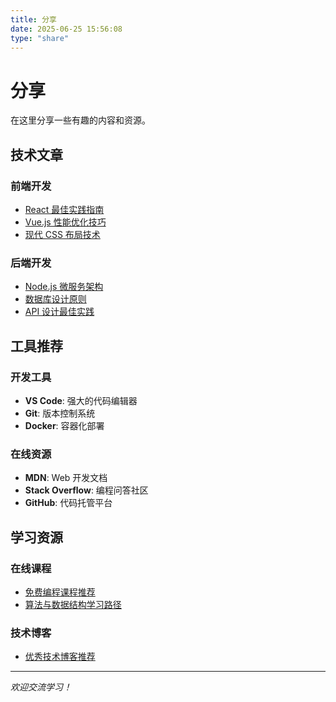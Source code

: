 ```yaml
---
title: 分享
date: 2025-06-25 15:56:08
type: "share"
---
```


# 分享

在这里分享一些有趣的内容和资源。

## 技术文章

### 前端开发
- [React 最佳实践指南]()
- [Vue.js 性能优化技巧]()
- [现代 CSS 布局技术]()

### 后端开发
- [Node.js 微服务架构]()
- [数据库设计原则]()
- [API 设计最佳实践]()

## 工具推荐

### 开发工具
- **VS Code**: 强大的代码编辑器
- **Git**: 版本控制系统
- **Docker**: 容器化部署

### 在线资源
- **MDN**: Web 开发文档
- **Stack Overflow**: 编程问答社区
- **GitHub**: 代码托管平台

## 学习资源

### 在线课程
- [免费编程课程推荐]()
- [算法与数据结构学习路径]()

### 技术博客
- [优秀技术博客推荐]()

---

*欢迎交流学习！*
